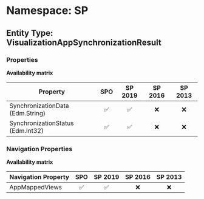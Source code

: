 # Namespace: SP

## Entity Type: VisualizationAppSynchronizationResult

### Properties

**Availability matrix**

Property | SPO | SP 2019 | SP 2016 | SP 2013
----------|:---:|:-------:|:-------:|:-------:
SynchronizationData (Edm.String) | ✅ | ✅ | ❌ | ❌
SynchronizationStatus (Edm.Int32) | ✅ | ✅ | ❌ | ❌

### Navigation Properties

**Availability matrix**

Navigation Property | SPO | SP 2019 | SP 2016 | SP 2013
----------|:---:|:-------:|:-------:|:-------:
AppMappedViews | ✅ | ✅ | ❌ | ❌